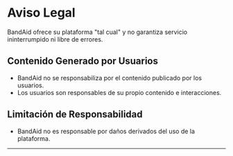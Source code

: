 # Aviso Legal

BandAid ofrece su plataforma "tal cual" y no garantiza servicio ininterrumpido ni libre de errores.

## Contenido Generado por Usuarios
- BandAid no se responsabiliza por el contenido publicado por los usuarios.
- Los usuarios son responsables de su propio contenido e interacciones.

## Limitación de Responsabilidad
- BandAid no es responsable por daños derivados del uso de la plataforma.

---
